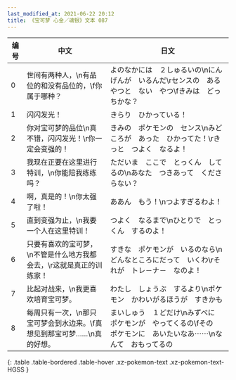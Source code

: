 ```yaml
---
last_modified_at: 2021-06-22 20:12
title: 《宝可梦 心金／魂银》文本 087
---
```

| 编号 | 中文 | 日文 |
| ---- | ---- | ---- |
| 0 | 世间有两种人，\n有品位的和没有品位的，\f你属于哪种？ | よのなかには　２しゅるいの\nにんげんが　いるんだ\rセンスの　ある　やつと　ない　やつ\fきみは　どっちかな？ |
| 1 | 闪闪发光！ | きらり　ひかっている！ |
| 2 | 你对宝可梦的品位\n真不错，闪闪发光！\r你一定会变强的！ | きみの　ポケモンの　センス\nみどころが　あった　ひかってた！\rきっと　つよく　なるよ！ |
| 3 | 我现在正要在这里进行特训，\n你能陪我练练吗？ | ただいま　ここで　とっくん　してるの\nあなた　つきあって　くださらない？ |
| 4 | 啊，真是的！\n你太强了啦！ | ああん　もう！\nつよすぎるわよ！ |
| 5 | 直到变强为止，\n我要一个人在这里特训！ | つよく　なるまで\nひとりで　とっくん　するのよ！ |
| 6 | 只要有喜欢的宝可梦，\n不管是什么地方我都会去，\r这就是真正的训练家！ | すきな　ポケモンが　いるのなら\nどんなところにだって　いくわ\rそれが　トレ－ナ－　なのよ！ |
| 7 | 比起对战来，\n我更喜欢培育宝可梦。 | わたし　しょうぶ　するより\nポケモン　かわいがるほうが　すきかも |
| 8 | 每周只有一次，\n那只宝可梦会到水边来。\f真想见到那宝可梦……\n真的好想。 | まいしゅう　１どだけ\nみずべに　ポケモンが　やってくるの\fその　ポケモンに　あいたいなあ⋯⋯\nなんて　おもってるの |
{: .table .table-bordered .table-hover .xz-pokemon-text .xz-pokemon-text-HGSS }